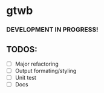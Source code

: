 # gtwb

### DEVELOPMENT IN PROGRESS!

## TODOS:
- [ ] Major refactoring
- [ ] Output formating/styling
- [ ] Unit test
- [ ] Docs
